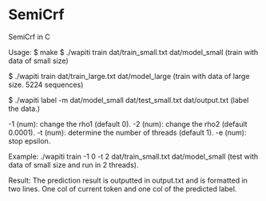 # SemiCrf
SemiCrf in C

Usage:
$ make 
$ ./wapiti train dat/train_small.txt dat/model_small   (train with data of small size)

$ ./wapiti train dat/train_large.txt dat/model_large  (train with data of large size. 5224 sequences)

$ ./wapiti label -m dat/model_small dat/test_small.txt dat/output.txt (label the data.)

-1 (num): change the rho1 (default 0).
-2 (num): change the rho2 (default 0.0001).
-t (num): determine the number of threads (default 1).
-e (num): stop epsilon.

Example:
./wapiti train -1 0 -t 2 dat/train_small.txt dat/model_small (test with data of small size and run in 2 threads).

Result:
The prediction result is outputted in output.txt and is formatted in two lines. One col of current token and one col of the predicted label.
